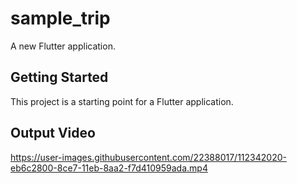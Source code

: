 # sample_trip

A new Flutter application.

## Getting Started

This project is a starting point for a Flutter application.

## Output Video
https://user-images.githubusercontent.com/22388017/112342020-eb6c2800-8ce7-11eb-8aa2-f7d410959ada.mp4


